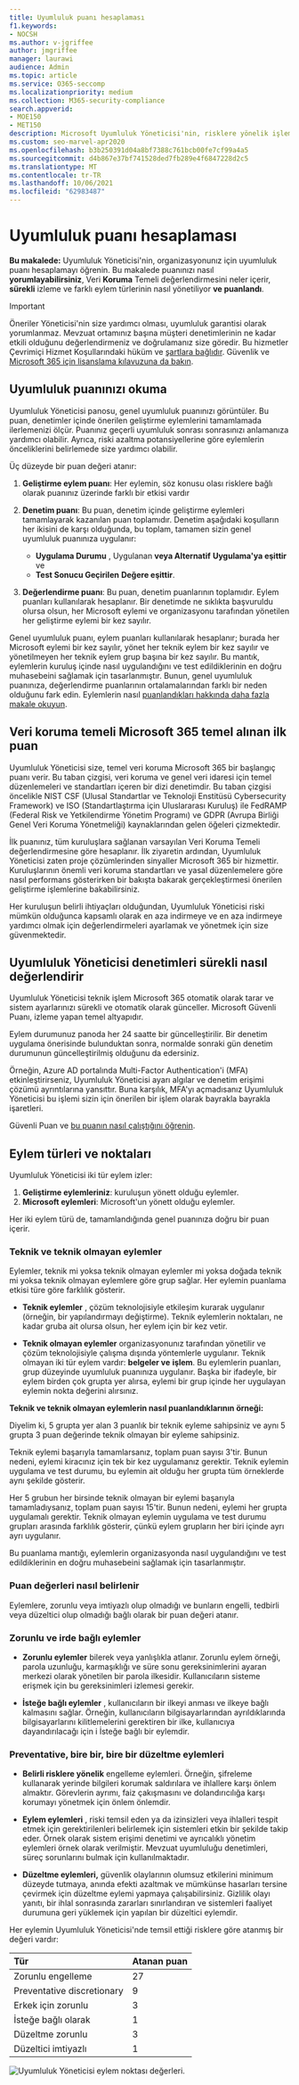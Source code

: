 ```yaml
---
title: Uyumluluk puanı hesaplaması
f1.keywords:
- NOCSH
ms.author: v-jgriffee
author: jmgriffee
manager: laurawi
audience: Admin
ms.topic: article
ms.service: O365-seccomp
ms.localizationpriority: medium
ms.collection: M365-security-compliance
search.appverid:
- MOE150
- MET150
description: Microsoft Uyumluluk Yöneticisi'nin, risklere yönelik işlemlere dayalı olarak kişiselleştirilmiş bir puanı nasıl hesapta olduğunu an edin ve uyumluluk kalitenizi geliştirin.
ms.custom: seo-marvel-apr2020
ms.openlocfilehash: b3b250391d04a8bf7388c761bcb00fe7cf99a4a5
ms.sourcegitcommit: d4b867e37bf741528ded7fb289e4f6847228d2c5
ms.translationtype: MT
ms.contentlocale: tr-TR
ms.lasthandoff: 10/06/2021
ms.locfileid: "62983487"
---
```

# <a name="compliance-score-calculation"></a>Uyumluluk puanı hesaplaması

**Bu makalede:** Uyumluluk Yöneticisi'nin, organizasyonunız için uyumluluk puanı hesaplamayı öğrenin. Bu makalede puanınızı nasıl **yorumlayabilirsiniz**, Veri **Koruma** Temeli değerlendirmesini neler içerir, **sürekli** izleme ve farklı eylem türlerinin nasıl yönetiliyor **ve puanlandı**.

> [!IMPORTANT]
> Öneriler Yöneticisi'nin size yardımcı olması, uyumluluk garantisi olarak yorumlanmaz. Mevzuat ortamınız başına müşteri denetimlerinin ne kadar etkili olduğunu değerlendirmeniz ve doğrulamanız size göredir. Bu hizmetler Çevrimiçi Hizmet Koşullarındaki hüküm ve [şartlara bağlıdır](https://go.microsoft.com/fwlink/?linkid=2108910). Güvenlik ve [Microsoft 365 için lisanslama kılavuzuna da bakın](/office365/servicedescriptions/microsoft-365-service-descriptions/microsoft-365-tenantlevel-services-licensing-guidance/microsoft-365-security-compliance-licensing-guidance).

## <a name="how-to-read-your-compliance-score"></a>Uyumluluk puanınızı okuma

Uyumluluk Yöneticisi panosu, genel uyumluluk puanınızı görüntüler. Bu puan, denetimler içinde önerilen geliştirme eylemlerini tamamlamada ilerlemenizi ölçür. Puanınız geçerli uyumluluk sonrası sonrasınızı anlamanıza yardımcı olabilir. Ayrıca, riski azaltma potansiyellerine göre eylemlerin önceliklerini belirlemede size yardımcı olabilir.

Üç düzeyde bir puan değeri atanır:

1. **Geliştirme eylem puanı**: Her eylemin, söz konusu olası risklere bağlı olarak puanınız üzerinde farklı bir etkisi vardır

2. **Denetim puanı**: Bu puan, denetim içinde geliştirme eylemleri tamamlayarak kazanılan puan toplamıdır. Denetim aşağıdaki koşulların her ikisini de karşı olduğunda, bu toplam, tamamen sizin genel uyumluluk puanınıza uygulanır:
    - **Uygulama Durumu** , Uygulanan **veya Alternatif** **Uygulama'ya eşittir** ve
    - **Test Sonucu Geçirilen** **Değere eşittir**.

3. **Değerlendirme puanı**: Bu puan, denetim puanlarının toplamıdır. Eylem puanları kullanılarak hesaplanır. Bir denetimde ne sıklıkta başvuruldu olursa olsun, her Microsoft eylemi ve organizasyonu tarafından yönetilen her geliştirme eylemi bir kez sayılır.

Genel uyumluluk puanı, eylem puanları kullanılarak hesaplanır; burada her Microsoft eylemi bir kez sayılır, yönet her teknik eylem bir kez sayılır ve yönetilmeyen her teknik eylem grup başına bir kez sayılır. Bu mantık, eylemlerin kuruluş içinde nasıl uygulandığını ve test edildiklerinin en doğru muhasebeini sağlamak için tasarlanmıştır. Bunun, genel uyumluluk puanınıza, değerlendirme puanlarının ortalamalarından farklı bir neden olduğunu fark edin. Eylemlerin nasıl [puanlandıkları hakkında daha fazla makale okuyun](#action-types-and-points).

## <a name="initial-score-based-on-microsoft-365-data-protection-baseline"></a>Veri koruma temeli Microsoft 365 temel alınan ilk puan
  
Uyumluluk Yöneticisi size, temel veri koruma Microsoft 365 bir başlangıç puanı verir. Bu taban çizgisi, veri koruma ve genel veri idaresi için temel düzenlemeleri ve standartları içeren bir dizi denetimdir. Bu taban çizgisi öncelikle NIST CSF (Ulusal Standartlar ve Teknoloji Enstitüsü Cybersecurity Framework) ve ISO (Standartlaştırma için Uluslararası Kuruluş) ile FedRAMP (Federal Risk ve Yetkilendirme Yönetim Programı) ve GDPR (Avrupa Birliği Genel Veri Koruma Yönetmeliği) kaynaklarından gelen öğeleri çizmektedir.

İlk puanınız, tüm kuruluşlara sağlanan varsayılan Veri Koruma Temeli değerlendirmesine göre hesaplanır. İlk ziyaretin ardından, Uyumluluk Yöneticisi zaten proje çözümlerinden sinyaller Microsoft 365 bir hizmettir. Kuruluşlarının önemli veri koruma standartları ve yasal düzenlemelere göre nasıl performans gösterirken bir bakışta bakarak gerçekleştirmesi önerilen geliştirme işlemlerine bakabilirsiniz.

Her kuruluşun belirli ihtiyaçları olduğundan, Uyumluluk Yöneticisi riski mümkün olduğunca kapsamlı olarak en aza indirmeye ve en aza indirmeye yardımcı olmak için değerlendirmeleri ayarlamak ve yönetmek için size güvenmektedir.

## <a name="how-compliance-manager-continuously-assesses-controls"></a>Uyumluluk Yöneticisi denetimleri sürekli nasıl değerlendirir

Uyumluluk Yöneticisi teknik işlem Microsoft 365 otomatik olarak tarar ve sistem ayarlarınızı sürekli ve otomatik olarak günceller. Microsoft Güvenli Puanı, izleme yapan temel altyapıdır.

Eylem durumunuz panoda her 24 saatte bir güncelleştirilir. Bir denetim uygulama önerisinde bulunduktan sonra, normalde sonraki gün denetim durumunun güncelleştirilmiş olduğunu da edersiniz.

Örneğin, Azure AD portalında Multi-Factor Authentication'i (MFA) etkinleştirirseniz, Uyumluluk Yöneticisi ayarı algılar ve denetim erişimi çözümü ayrıntılarına yansıttır. Buna karşılık, MFA'yı açmadısanız Uyumluluk Yöneticisi bu işlemi sizin için önerilen bir işlem olarak bayrakla bayrakla işaretleri.

Güvenli Puan ve [bu puanın nasıl çalıştığını öğrenin](../security/defender/microsoft-secure-score.md).
  
## <a name="action-types-and-points"></a>Eylem türleri ve noktaları

Uyumluluk Yöneticisi iki tür eylem izler:

1. **Geliştirme eylemleriniz**: kuruluşun yönett olduğu eylemler.
2. **Microsoft eylemleri**: Microsoft'un yönett olduğu eylemler.

Her iki eylem türü de, tamamlandığında genel puanınıza doğru bir puan içerir.

### <a name="technical-and-non-technical-actions"></a>Teknik ve teknik olmayan eylemler

Eylemler, teknik mi yoksa teknik olmayan eylemler mi yoksa doğada teknik mi yoksa teknik olmayan eylemlere göre grup sağlar. Her eylemin puanlama etkisi türe göre farklılık gösterir.

- **Teknik eylemler** , çözüm teknolojisiyle etkileşim kurarak uygulanır (örneğin, bir yapılandırmayı değiştirme). Teknik eylemlerin noktaları, ne kadar gruba ait olursa olsun, her eylem için bir kez vetir.

- **Teknik olmayan eylemler** organizasyonunız tarafından yönetilir ve çözüm teknolojisiyle çalışma dışında yöntemlerle uygulanır. Teknik olmayan iki tür eylem vardır: **belgeler ve** **işlem**. Bu eylemlerin puanları, grup düzeyinde uyumluluk puanınıza uygulanır. Başka bir ifadeyle, bir eylem birden çok grupta yer alırsa, eylemi bir grup içinde her uygulayan eylemin nokta değerini alırsınız.

**Teknik ve teknik olmayan eylemlerin nasıl puanlandıklarının örneği:**

Diyelim ki, 5 grupta yer alan 3 puanlık bir teknik eyleme sahipsiniz ve aynı 5 grupta 3 puan değerinde teknik olmayan bir eyleme sahipsiniz.

Teknik eylemi başarıyla tamamlarsanız, toplam puan sayısı 3'tir. Bunun nedeni, eylemi kiracınız için tek bir kez uygulamanız gerektir. Teknik eylemin uygulama ve test durumu, bu eylemin ait olduğu her grupta tüm örneklerde aynı şekilde gösterir.

Her 5 grubun her birsinde teknik olmayan bir eylemi başarıyla tamamladıysanız, toplam puan sayısı 15'tir. Bunun nedeni, eylemi her grupta uygulamalı gerektir. Teknik olmayan eylemin uygulama ve test durumu grupları arasında farklılık gösterir, çünkü eylem grupların her biri içinde ayrı ayrı uygulanır.

Bu puanlama mantığı, eylemlerin organizasyonda nasıl uygulandığını ve test edildiklerinin en doğru muhasebeini sağlamak için tasarlanmıştır.

### <a name="how-score-values-are-determined"></a>Puan değerleri nasıl belirlenir
 
Eylemlere, zorunlu veya imtiyazlı olup olmadığı ve bunların engelli, tedbirli veya düzeltici olup olmadığı bağlı olarak bir puan değeri atanır.

### <a name="mandatory-and-discretionary-actions"></a>Zorunlu ve irde bağlı eylemler

 - **Zorunlu eylemler** bilerek veya yanlışlıkla atlanır. Zorunlu eylem örneği, parola uzunluğu, karmaşıklığı ve süre sonu gereksinimlerini ayaran merkezi olarak yönetilen bir parola ilkesidir. Kullanıcıların sisteme erişmek için bu gereksinimleri izlemesi gerekir.
  
 - **İsteğe bağlı eylemler** , kullanıcıların bir ilkeyi anması ve ilkeye bağlı kalmasını sağlar. Örneğin, kullanıcıların bilgisayarlarından ayrıldıklarında bilgisayarlarını kilitlemelerini gerektiren bir ilke, kullanıcıya dayandırılacağı için i İsteğe bağlı bir eylemdir.
  
### <a name="preventative-detective-and-corrective-actions"></a>Preventative, bire bir, bire bir düzeltme eylemleri
  
 - **Belirli risklere yönelik** engelleme eylemleri. Örneğin, şifreleme kullanarak yerinde bilgileri korumak saldırılara ve ihlallere karşı önlem almaktır. Görevlerin ayrımı, faiz çakışmasını ve dolandırıcılığa karşı korumayı yönetmek için önlem önlemdir.
  
 - **Eylem eylemleri** , riski temsil eden ya da izinsizleri veya ihlalleri tespit etmek için gerektirilenleri belirlemek için sistemleri etkin bir şekilde takip eder. Örnek olarak sistem erişimi denetimi ve ayrıcalıklı yönetim eylemleri örnek olarak verilmiştir. Mevzuat uyumluluğu denetimleri, süreç sorunlarını bulmak için kullanılmaktadır.
  
- **Düzeltme eylemleri,** güvenlik olaylarının olumsuz etkilerini minimum düzeyde tutmaya, anında efekti azaltmak ve mümkünse hasarları tersine çevirmek için düzeltme eylemi yapmaya çalışabilirsiniz. Gizlilik olayı yanıtı, bir ihlal sonrasında zararları sınırlandıran ve sistemleri faaliyet durumuna geri yüklemek için yapılan bir düzeltici eylemdir.
  
Her eylemin Uyumluluk Yöneticisi'nde temsil ettiği risklere göre atanmış bir değeri vardır:

|**Tür**|**Atanan puan**|
|:-----|:-----|
| Zorunlu engelleme | 27 |
| Preventative discretionary | 9 |
| Erkek için zorunlu | 3 |
| İsteğe bağlı olarak | 1 |
| Düzeltme zorunlu | 3 |
| Düzeltici imtiyazlı | 1 |
  
![Uyumluluk Yöneticisi eylem noktası değerleri.](../media/compliance-score-action-scoring.png "Uyumluluk Yöneticisi eylem noktası değerleri")